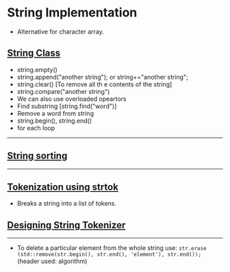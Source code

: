 # String Implementation
 * Alternative for  character array.

## <a href="https://github.com/sanya2508/Abstract/blob/master/Strings/strings_01.cpp">String Class</a>
 * string.empty()
 * string.append("another string"); or string+="another string";
 * string.clear() [To remove all th e contents of the string]
 * string.compare("another string")
 * We can also use overloaded opeartors
 * Find substring [string.find("word")]
 * Remove a word from string
 * string.begin(), string.end()
 * for each loop

<hr/>

## <a href="https://github.com/sanya2508/Abstract/blob/master/Strings/strings_04.cpp">String sorting</a>

<hr/>

## <a href="https://github.com/sanya2508/Abstract/blob/master/Strings/string_stl_tokenizer.cpp">Tokenization using strtok</a>
 * Breaks a string into a list of tokens.
 
## <a href="https://github.com/sanya2508/Abstract/blob/master/Strings/string_tokenizer_implementation.cpp">Designing String Tokenizer</a>


<hr/>

 * To delete a particular element from the whole string use: `str.erase (std::remove(str.begin(), str.end(), 'element'), str.end());` (header used: algorithm)

 
